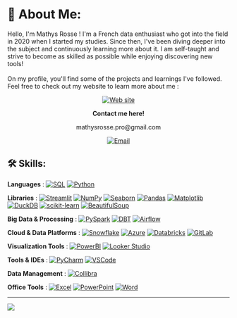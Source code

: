 # 💫 About Me:
Hello, I'm Mathys Rosse ! I'm a French data enthusiast who got into the field in 2020 when I started my studies. Since then, I've been diving deeper into the subject and continuously learning more about it. I am self-taught and strive to become as skilled as possible while enjoying discovering new tools!<br><br>On my profile, you'll find some of the projects and learnings I've followed. Feel free to check out my website to learn more about me : 

<p align="center">
  <a href="https://zymasss.github.io/rosse-mathys.github.io/">
    <img src="https://img.shields.io/badge/Website-%F0%9F%92%BB-4c8b31" alt="Web site" />
  </a>
</p>

<p align="center">
  <b>Contact me here!</b>
</p>
<p align="center">
  <span>mathysrosse.pro@gmail.com</span>
</p>
<p align="center">
  <a href="mailto:mathysrosse.pro@gmail.com">
    <img src="https://img.shields.io/badge/Email-D14836?logo=gmail&logoColor=white" alt="Email" />
  </a>
</p>


## 🛠️ Skills:

<p align="left"><b>Languages</b> : 
  <a href="https://www.sql.org/"><img src="https://img.shields.io/badge/SQL-4479A1?logo=postgresql&logoColor=white" alt="SQL" /></a>
  <a href="https://www.python.org/"><img src="https://img.shields.io/badge/Python-3776AB?logo=python&logoColor=white" alt="Python" /></a>
</p>

<p align="left"><b>Libraries</b> : 
  <a href="https://streamlit.io/"><img src="https://img.shields.io/badge/Streamlit-FF4B4B?logo=streamlit&logoColor=white" alt="Streamlit" /></a>
  <a href="https://numpy.org/"><img src="https://img.shields.io/badge/NumPy-013243?logo=numpy&logoColor=white" alt="NumPy" /></a>
  <a href="https://seaborn.pydata.org/"><img src="https://img.shields.io/badge/Seaborn-3498DB?logo=seaborn&logoColor=white" alt="Seaborn" /></a>
  <a href="https://pandas.pydata.org/"><img src="https://img.shields.io/badge/Pandas-150458?logo=pandas&logoColor=white" alt="Pandas" /></a>
  <a href="https://matplotlib.org/"><img src="https://img.shields.io/badge/Matplotlib-003B57?logo=matplotlib&logoColor=white" alt="Matplotlib" /></a>
  <a href="https://duckdb.org/"><img src="https://img.shields.io/badge/DuckDB-0C4A56?logo=duckdb&logoColor=white" alt="DuckDB" /></a>
  <a href="https://scikit-learn.org/"><img src="https://img.shields.io/badge/scikit--learn-F7931E?logo=scikit-learn&logoColor=white" alt="scikit-learn" /></a>
  <a href="https://www.crummy.com/software/BeautifulSoup/"><img src="https://img.shields.io/badge/BeautifulSoup-9B84BD?logo=beautifulsoup&logoColor=white" alt="BeautifulSoup" /></a>
</p>

<p align="left"><b>Big Data & Processing</b> : 
  <a href="https://spark.apache.org/"><img src="https://img.shields.io/badge/PySpark-EF5738?logo=apache-spark&logoColor=white" alt="PySpark" /></a>
  <a href="https://www.getdbt.com/"><img src="https://img.shields.io/badge/DBT-2D3748?logo=dbt&logoColor=white" alt="DBT" /></a>
  <a href="https://airflow.apache.org/"><img src="https://img.shields.io/badge/Airflow-0174B7?logo=apache-airflow&logoColor=white" alt="Airflow" /></a>
</p>

<p align="left"><b>Cloud & Data Platforms</b> : 
  <a href="https://www.snowflake.com/"><img src="https://img.shields.io/badge/Snowflake-00A1E4?logo=snowflake&logoColor=white" alt="Snowflake" /></a>
  <a href="https://azure.microsoft.com/en-us/"><img src="https://img.shields.io/badge/Azure-0078D4?logo=microsoft-azure&logoColor=white" alt="Azure" /></a>
  <a href="https://databricks.com/"><img src="https://img.shields.io/badge/Databricks-FF5800?logo=databricks&logoColor=white" alt="Databricks" /></a>
  <a href="https://gitlab.com/"><img src="https://img.shields.io/badge/GitLab-FCA121?logo=gitlab&logoColor=white" alt="GitLab" /></a>
</p>

<p align="left"><b>Visualization Tools</b> : 
  <a href="https://powerbi.microsoft.com/"><img src="https://img.shields.io/badge/PowerBI-F2C811?logo=powerbi&logoColor=white" alt="PowerBI" /></a>
  <a href="https://lookerstudio.google.com/"><img src="https://img.shields.io/badge/Looker_Studio-4285F4?logo=google&logoColor=white" alt="Looker Studio" /></a>
</p>

<p align="left"><b>Tools & IDEs</b> : 
  <a href="https://www.jetbrains.com/pycharm/"><img src="https://img.shields.io/badge/PyCharm-000000?logo=pycharm&logoColor=white" alt="PyCharm" /></a>
  <a href="https://code.visualstudio.com/"><img src="https://img.shields.io/badge/VSCode-007ACC?logo=visual-studio-code&logoColor=white" alt="VSCode" /></a>
</p>

<p align="left"><b>Data Management</b> : 
  <a href="https://www.collibra.com/"><img src="https://img.shields.io/badge/Collibra-32A3C9?logo=collibra&logoColor=white" alt="Collibra" /></a>
</p>

<p align="left"><b>Office Tools</b> : 
  <a href="https://www.microsoft.com/en-us/microsoft-365/excel"><img src="https://img.shields.io/badge/Excel-217346?logo=microsoft-excel&logoColor=white" alt="Excel" /></a>
  <a href="https://www.microsoft.com/en-us/microsoft-365/powerpoint"><img src="https://img.shields.io/badge/PowerPoint-B7472A?logo=microsoft-powerpoint&logoColor=white" alt="PowerPoint" /></a>
  <a href="https://www.microsoft.com/en-us/microsoft-365/word"><img src="https://img.shields.io/badge/Word-2B5797?logo=microsoft-word&logoColor=white" alt="Word" /></a>
</p>






---

[![](https://visitcount.itsvg.in/api?id=zymasss&icon=0&color=0)](https://visitcount.itsvg.in)
